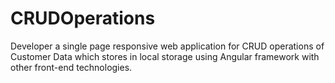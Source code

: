 # CRUDOperations
Developer a single page responsive web application for CRUD operations of Customer Data which stores in local storage using Angular framework with other front-end technologies.
